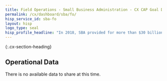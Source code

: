 ```yaml
---
title: Field Operations - Small Business Administration - CX CAP Goal Dashboard
permalink: /cx/dashboard/sba/fo/
hisp_service_id: sba-fo
layout: hisp
logo_type: seal
hisp_profile_headline: "In 2018, SBA provided for more than $30 billion in loans to small businesses, supporting 600,000 jobs."
---
```


{:.cx-section-heading}
## Operational Data

There is no available data to share at this time. 
